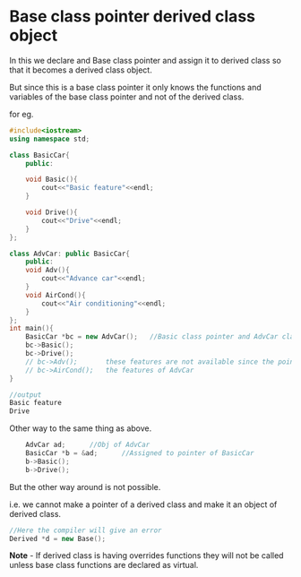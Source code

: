 # Base class pointer derived class object

In this we declare and Base class pointer and assign it to derived class so that it becomes a derived class object. 

But since this is a base class pointer it only knows the functions and variables of the base class pointer and not of the derived class.

for eg.

```c++
#include<iostream>
using namespace std;

class BasicCar{
    public:

    void Basic(){
        cout<<"Basic feature"<<endl;
    }

    void Drive(){
        cout<<"Drive"<<endl;
    }
};

class AdvCar: public BasicCar{
    public:
    void Adv(){
        cout<<"Advance car"<<endl;
    }
    void AirCond(){
        cout<<"Air conditioning"<<endl;
    }
};
int main(){
    BasicCar *bc = new AdvCar();   //Basic class pointer and AdvCar class object  
    bc->Basic();
    bc->Drive();
    // bc->Adv();       these features are not available since the pointer is of BasicCar and do not know
    // bc->AirCond();   the features of AdvCar
}

//output
Basic feature
Drive
```

Other way to the same thing as above.

```c++
	AdvCar ad;		//Obj of AdvCar
    BasicCar *b = &ad;		//Assigned to pointer of BasicCar
    b->Basic();	
    b->Drive();
```

But the other way around is not possible. 

i.e. we cannot make a pointer of a derived class and make it an object of derived class.

```c++
//Here the compiler will give an error	
Derived *d = new Base();
```

**Note** - If derived class is having overrides functions they will not be called unless base class functions are declared as virtual.



